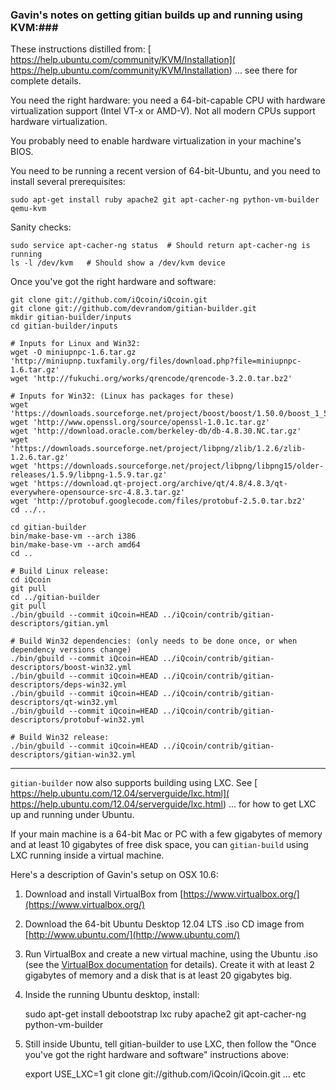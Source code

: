 ### Gavin's notes on getting gitian builds up and running using KVM:###

These instructions distilled from:
[  https://help.ubuntu.com/community/KVM/Installation](  https://help.ubuntu.com/community/KVM/Installation)
... see there for complete details.

You need the right hardware: you need a 64-bit-capable CPU with hardware virtualization support (Intel VT-x or AMD-V). Not all modern CPUs support hardware virtualization.

You probably need to enable hardware virtualization in your machine's BIOS.

You need to be running a recent version of 64-bit-Ubuntu, and you need to install several prerequisites:

	sudo apt-get install ruby apache2 git apt-cacher-ng python-vm-builder qemu-kvm

Sanity checks:

	sudo service apt-cacher-ng status  # Should return apt-cacher-ng is running
	ls -l /dev/kvm   # Should show a /dev/kvm device


Once you've got the right hardware and software:

    git clone git://github.com/iQcoin/iQcoin.git
    git clone git://github.com/devrandom/gitian-builder.git
    mkdir gitian-builder/inputs
    cd gitian-builder/inputs

    # Inputs for Linux and Win32:
    wget -O miniupnpc-1.6.tar.gz 'http://miniupnp.tuxfamily.org/files/download.php?file=miniupnpc-1.6.tar.gz'
    wget 'http://fukuchi.org/works/qrencode/qrencode-3.2.0.tar.bz2'
    
	# Inputs for Win32: (Linux has packages for these)
    wget 'https://downloads.sourceforge.net/project/boost/boost/1.50.0/boost_1_50_0.tar.bz2'
    wget 'http://www.openssl.org/source/openssl-1.0.1c.tar.gz'
    wget 'http://download.oracle.com/berkeley-db/db-4.8.30.NC.tar.gz'
    wget 'https://downloads.sourceforge.net/project/libpng/zlib/1.2.6/zlib-1.2.6.tar.gz'
    wget 'https://downloads.sourceforge.net/project/libpng/libpng15/older-releases/1.5.9/libpng-1.5.9.tar.gz'
    wget 'https://download.qt-project.org/archive/qt/4.8/4.8.3/qt-everywhere-opensource-src-4.8.3.tar.gz'
    wget 'http://protobuf.googlecode.com/files/protobuf-2.5.0.tar.bz2'
    cd ../..

    cd gitian-builder
    bin/make-base-vm --arch i386
    bin/make-base-vm --arch amd64
    cd ..

    # Build Linux release:
    cd iQcoin
    git pull
    cd ../gitian-builder
    git pull
    ./bin/gbuild --commit iQcoin=HEAD ../iQcoin/contrib/gitian-descriptors/gitian.yml

    # Build Win32 dependencies: (only needs to be done once, or when dependency versions change)
    ./bin/gbuild --commit iQcoin=HEAD ../iQcoin/contrib/gitian-descriptors/boost-win32.yml
    ./bin/gbuild --commit iQcoin=HEAD ../iQcoin/contrib/gitian-descriptors/deps-win32.yml
    ./bin/gbuild --commit iQcoin=HEAD ../iQcoin/contrib/gitian-descriptors/qt-win32.yml
    ./bin/gbuild --commit iQcoin=HEAD ../iQcoin/contrib/gitian-descriptors/protobuf-win32.yml

    # Build Win32 release:
    ./bin/gbuild --commit iQcoin=HEAD ../iQcoin/contrib/gitian-descriptors/gitian-win32.yml

---------------------

`gitian-builder` now also supports building using LXC. See
[  https://help.ubuntu.com/12.04/serverguide/lxc.html](  https://help.ubuntu.com/12.04/serverguide/lxc.html)
... for how to get LXC up and running under Ubuntu.

If your main machine is a 64-bit Mac or PC with a few gigabytes of memory
and at least 10 gigabytes of free disk space, you can `gitian-build` using
LXC running inside a virtual machine.

Here's a description of Gavin's setup on OSX 10.6:

1. Download and install VirtualBox from [https://www.virtualbox.org/](https://www.virtualbox.org/)

2. Download the 64-bit Ubuntu Desktop 12.04 LTS .iso CD image from
   [http://www.ubuntu.com/](http://www.ubuntu.com/)

3. Run VirtualBox and create a new virtual machine, using the Ubuntu .iso (see the [VirtualBox documentation](https://www.virtualbox.org/wiki/Documentation) for details). Create it with at least 2 gigabytes of memory and a disk that is at least 20 gigabytes big.

4. Inside the running Ubuntu desktop, install:

	sudo apt-get install debootstrap lxc ruby apache2 git apt-cacher-ng python-vm-builder

5. Still inside Ubuntu, tell gitian-builder to use LXC, then follow the "Once you've got the right hardware and software" instructions above:

	export USE_LXC=1
	git clone git://github.com/iQcoin/iQcoin.git
	... etc